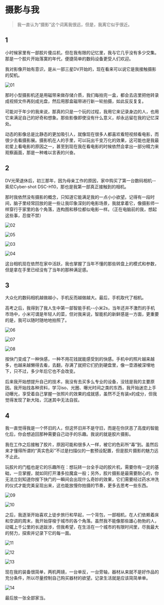 # 摄影与我

> 我一直认为“摄影”这个词离我很远，但是，我离它似乎很近。

## 1

小时候家里有一部胶片傻瓜机，但在我有限的记忆里，我与它几乎没有多少交集。那是一个胶片开始落寞的年代，便捷简单的数码设备更受人们欢迎。

我对影像开始有意识，是从一部三星DV开始的，现在看来可以说它是我接触摄影的契机。

![01](/2019-08-26-the-photography-with-me.assets/01.jpg "Samsung VP-D380i")

那时小型摄影机还是用磁带来做存储介质，我们每拍完一盒，都会去店里把他转录成视频文件再刻成光盘，然后用那盒磁带进行新一轮拍摄，如此反反复复。

可能对于年少的我来说，那真的只是一个玩的过程，我用它来记录身边的人，也用它来满足自己的好奇和想象。那些影像即使没有什么意义，却永远留在我的记忆深处。

动态的影像总是比静态的更加吸引人，就像现在很多人都喜欢看短视频看电影，而很少去看摄影展。摄影机在人的手里，可以玩出千变万化的效果，这可能也是我最初爱上看电影的原因之一，甚至到现在我在看电影的时候依然会拿出一部分精力来观察画面，那是一种难以言表的兴奋。

## 2

DV光荣退休后，初三那年，因为母亲工作的原因，家中购买了第一台数码相机--索尼Cyber-shot DSC-H10，那也是我第一部真正接触到的相机。

那时我依然没有摄影的概念，只知道它能满足我的一点小小欲望。记得有一段时间，脑子里经常回放的是一些让我印象深刻的电影场景，我就拿着它，像摄影师一样穿行于家里的各个角落，连构图和移位都似电影一样。（正在电脑前的我，想起这些事，忍俊不禁）

![02](/2019-08-26-the-photography-with-me.assets/02.jpg "2011年10月 吉林乌拉")

![05](/2019-08-26-the-photography-with-me.assets/05.jpg "2011年10月 吉林乌拉")

![03](/2019-08-26-the-photography-with-me.assets/03.jpg "2011年10月 吉林乌拉")

![04](/2019-08-26-the-photography-with-me.assets/04.jpg "2011年10月 吉林乌拉")

这台相机现在依然在家中活跃，我也掌握了当年不懂的那些转盘上的模式和参数，但是拿在手里已经没有了当年的那种满足感。

## 3

大众化的数码相机越做越小，手机反而越做越大。最后，手机取代了相机。

高考之后，我得到了我人生中第一部智能手机--小米2s，当年还并不激烈的手机市场中，小米可谓是年轻人的菜，但对我来说，智能机的新鲜感是一方面，更重要的是，我可以随时随地地拍照了。

![06](/2019-08-26-the-photography-with-me.assets/06.jpg "2013年10月 长春")

![07](/2019-08-26-the-photography-with-me.assets/07.jpg "2015年1月 吉林")

![08](/2019-08-26-the-photography-with-me.assets/08.jpg "2015年9月 长春")

按快门变成了一种快感，一种不用花钱就能感受到的快感。手机中的照片越来越多，也越来越懒得去看，去翻，存满了就把它们扔到硬盘里，像一壶酒被深埋地下，只不过，多少年后它也不会改变。

后来我开始想提升自己的技术，我没有去买多么专业的设备，没钱是我的主要原因。我开始找各种资料，学习iso、光圈、曝光时间之类的东西，我开始迷恋上手动曝光，享受着自己掌握一张照片的效果的成就感，虽然不乏有装x的成分，但我觉得发现了新大陆，沉迷其中无法自拔。

## 4

我一直觉得我是一个怀旧的人，但这怀旧并不是守旧，而是在你厌恶了高度的智能化后，你会想追回那种需要自己动手的乐趣。我说的就是胶片摄影。

我在工作之后接触了胶片，原因可能和很多人一样，被它的色彩所“毒”到。虽然后来才懂得所谓的“真实色彩”不过是扫描仪的一套预设配置，但是胶片摄影的魅力远不止此。

玩胶片的门槛也是它的乐趣所在：想玩转一台全手动的胶片机，需要你有一定的基础，一旦掌握，就如同打开潘多拉魔盒一般；另外，胶片摄影是最需要耐心的，你无法立刻知道你按下快门的一瞬间会出现什么奇妙的效果，它们需要经过药水冲洗的仪式才能完美呈现出来，这也能放慢你拍摄的节奏，更多去思考一些东西。

![09](/2019-08-26-the-photography-with-me.assets/09.jpg "2019年4月 苏州")

![10](/2019-08-26-the-photography-with-me.assets/10.jpg "2019年4月 苏州")

之后，我逐渐开始喜欢上徒步旅行和早起，一个背包，一部相机，在人们依赖着床和空调的周末，我开始穿梭于城市的各个角落。虽然我不能像那些雄心勃勃的人，动辄上千公里的长途跋涉，但我希望，在生活在一个城市的有限时间里，尽我最大的努力，探索并记录下它的每一面。

![11](/2019-08-26-the-photography-with-me.assets/11.jpg "2019年6月上海川沙")

![12](/2019-08-26-the-photography-with-me.assets/12.jpg "2019年7月 上海")

![13](/2019-08-26-the-photography-with-me.assets/13.jpg "2019年7月 上海 通勤地铁")

现在我的装备很简单，两机两镜，一台单反，一台旁轴，器材从来就不是好作品的充分条件，所以尽量控制自己购买器材的欲望。记录生活就是应该简简单单。

![14](/2019-08-26-the-photography-with-me.assets/14.jpg)

最后放一张全部家当。
